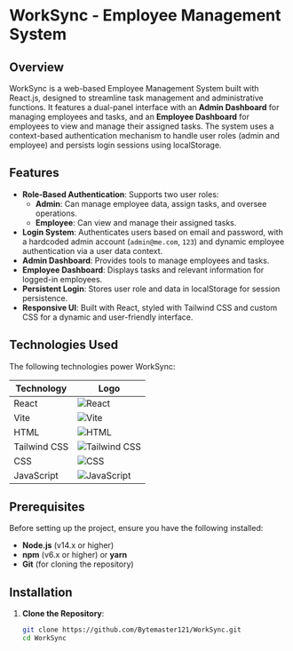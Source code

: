 # WorkSync - Employee Management System

## Overview
WorkSync is a web-based Employee Management System built with React.js, designed to streamline task management and administrative functions. It features a dual-panel interface with an **Admin Dashboard** for managing employees and tasks, and an **Employee Dashboard** for employees to view and manage their assigned tasks. The system uses a context-based authentication mechanism to handle user roles (admin and employee) and persists login sessions using localStorage.

## Features
- **Role-Based Authentication**: Supports two user roles:
  - **Admin**: Can manage employee data, assign tasks, and oversee operations.
  - **Employee**: Can view and manage their assigned tasks.
- **Login System**: Authenticates users based on email and password, with a hardcoded admin account (`admin@me.com`, `123`) and dynamic employee authentication via a user data context.
- **Admin Dashboard**: Provides tools to manage employees and tasks.
- **Employee Dashboard**: Displays tasks and relevant information for logged-in employees.
- **Persistent Login**: Stores user role and data in localStorage for session persistence.
- **Responsive UI**: Built with React, styled with Tailwind CSS and custom CSS for a dynamic and user-friendly interface.

## Technologies Used
The following technologies power WorkSync:

| Technology | Logo |
|------------|------|
| React      | ![React](https://img.shields.io/badge/React-20232A?style=for-the-badge&logo=react&logoColor=61DAFB) |
| Vite       | ![Vite](https://img.shields.io/badge/Vite-B73BFE?style=for-the-badge&logo=vite&logoColor=FFD62E) |
| HTML       | ![HTML](https://img.shields.io/badge/HTML5-E34F26?style=for-the-badge&logo=html5&logoColor=white) |
| Tailwind CSS | ![Tailwind CSS](https://img.shields.io/badge/Tailwind_CSS-38B2AC?style=for-the-badge&logo=tailwind-css&logoColor=white) |
| CSS        | ![CSS](https://img.shields.io/badge/CSS3-1572B6?style=for-the-badge&logo=css3&logoColor=white) |
| JavaScript | ![JavaScript](https://img.shields.io/badge/JavaScript-F7DF1E?style=for-the-badge&logo=javascript&logoColor=black) |

## Prerequisites
Before setting up the project, ensure you have the following installed:
- **Node.js** (v14.x or higher)
- **npm** (v6.x or higher) or **yarn**
- **Git** (for cloning the repository)

## Installation
1. **Clone the Repository**:
   ```bash
   git clone https://github.com/Bytemaster121/WorkSync.git
   cd WorkSync
